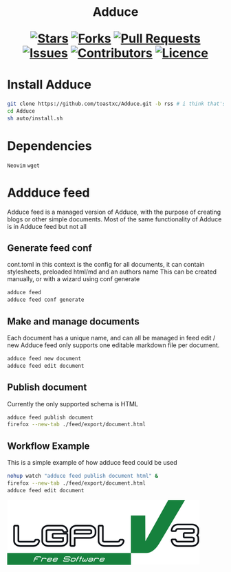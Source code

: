 <h1 align="center">
  Adduce
  
  [![Stars](https://img.shields.io/github/stars/DeclanChidlow/Adduce?style=flat-square&logoColor=white)](https://github.com/DeclanChidlow/Adduce/stargazers)
  [![Forks](https://img.shields.io/github/forks/DeclanChidlow/Adduce?style=flat-square&logoColor=white)](https://github.com/DeclanChidlow/Adduce/network/members)
  [![Pull Requests](https://img.shields.io/github/issues-pr/DeclanChidlow/Adduce?style=flat-square&logoColor=white)](https://github.com/DeclanChidlow/Adduce/pulls)
  [![Issues](https://img.shields.io/github/issues/DeclanChidlow/Adduce?style=flat-square&logoColor=white)](https://github.com/DeclanChidlow/Adduce/issues)
  [![Contributors](https://img.shields.io/github/contributors/DeclanChidlow/Adduce?style=flat-square&logoColor=white)](https://github.com/DeclanChidlow/Adduce/graphs/contributors)
  [![Licence](https://img.shields.io/github/license/DeclanChidlow/Adduce?style=flat-square&logoColor=white)](https://github.com/DeclanChidlow/Adduce/blob/main/LICENCE)
</h1>

# Install Adduce
```bash
git clone https://github.com/toastxc/Adduce.git -b rss # i think that's how branches work? you need the rss branch
cd Adduce
sh auto/install.sh
```

# Dependencies
```Neovim```
```wget```

# Addduce feed
Adduce feed is a managed version of Adduce, with the purpose of creating blogs or other simple documents. Most of the same functionality of Adduce is in Adduce feed but not all

## Generate feed conf
cont.toml in this context is the config for all documents, it can contain stylesheets, preloaded html/md and an authors name
This can be created manually, or with a wizard using conf generate
```bash
adduce feed
adduce feed conf generate
```

## Make and manage documents
Each document has a unique name, and can all be managed in feed edit / new
Adduce feed only supports one editable markdown file per document.
```bash
adduce feed new document
adduce feed edit document
```

## Publish document
Currently the only supported schema is HTML
```bash
adduce feed publish document
firefox --new-tab ./feed/export/document.html
```

## Workflow Example
This is a simple example of how adduce feed could be used
```bash
nohup watch "adduce feed publish document html" &
firefox --new-tab ./feed/export/document.html
adduce feed edit document
```

![LGPLv3 Badge](/README_RESOURCES/LGPLv3%20Logo.svg)
